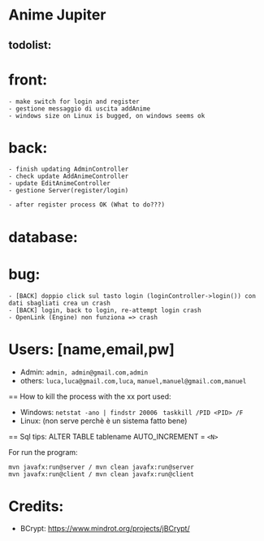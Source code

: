 # Anime Jupiter

## todolist:
# front:
    - make switch for login and register
    - gestione messaggio di uscita addAnime
    - windows size on Linux is bugged, on windows seems ok

# back:
    - finish updating AdminController
    - check update AddAnimeController
    - update EditAnimeController
    - gestione Server(register/login)

    - after register process OK (What to do???)
    

# database:
    


# bug:
    - [BACK] doppio click sul tasto login (loginController->login()) con dati sbagliati crea un crash
    - [BACK] login, back to login, re-attempt login crash
    - OpenLink (Engine) non funziona => crash 


# Users: [name,email,pw]
- Admin: `admin, admin@gmail.com,admin`
- others: `luca,luca@gmail.com,luca`,
         `manuel,manuel@gmail.com,manuel`


== How to kill the process with the xx port used:
- Windows: 
`netstat -ano | findstr 20006 `
`taskkill /PID <PID> /F`
- Linux: (non serve perchè è un sistema fatto bene)

== Sql tips:
ALTER TABLE tablename AUTO_INCREMENT = `<N>`


For run the program: 
```
mvn javafx:run@server / mvn clean javafx:run@server
mvn javafx:run@client / mvn clean javafx:run@client 
```

# Credits:
- BCrypt: https://www.mindrot.org/projects/jBCrypt/

